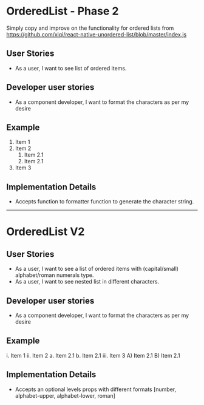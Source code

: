 # OrderedList - Phase 2

Simply copy and improve on the functionality for ordered lists from 
https://github.com/xiqi/react-native-unordered-list/blob/master/index.js

## User Stories
- As a user, I want to see list of ordered items.

## Developer user stories
- As a component developer, I want to format the characters as per my desire


## Example
1. Item 1
2. Item 2
    1) Item 2.1
    2) Item 2.1
3. Item 3



## Implementation Details
- Accepts function to formatter function to generate the character string.


----
# OrderedList V2

## User Stories
- As a user, I want to see a list of ordered items with (capital/small) alphabet/roman numerals type.
- As a user, I want to see nested list in different characters.

## Developer user stories
- As a component developer, I want to format the characters as per my desire

## Example
i. Item 1
ii. Item 2
    a. Item 2.1
    b. Item 2.1
iii. Item 3
    A) Item 2.1
    B) Item 2.1



## Implementation Details
- Accepts an optional levels props with different formats [number, alphabet-upper, alphabet-lower, roman]